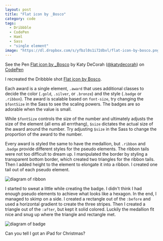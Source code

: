 ```yaml
---
layout: post
title: "Flat icon by _Bosco"
category: code
tags: 
  - Dribbble
  - CodePen
  - Haml
  - Sass
  - "single element"
image: "https://dl.dropbox.com/s/yfbzl0s1i72dbvl/flat-icon-by-bosco.png"
---
```

<p data-height="500" data-theme-id="97" data-slug-hash="ipEka" data-user="katydecorah" data-default-tab="result" class='codepen'>See the Pen <a href='http://codepen.io/katydecorah/pen/ipEka'>Flat icon by _Bosco</a> by Katy DeCorah (<a href='http://codepen.io/katydecorah'>@katydecorah</a>) on <a href='http://codepen.io'>CodePen</a></p>

I recreated the Dribbble shot [Flat icon by Bosco](http://drbl.in/jKgx). 

Each award is a single element, `.award` that uses additional classes to decide the color (`.gold`, `.silver`, or `.bronze`) and the style (`.badge` or `.ribbon`). The award is scalable based on `font-size`, try changing the `$fontSize` in the Sass to see the scaling powers. The badges are so adorable when the value is small. 

While `$fontSize` controls the size of the number and ultimately adjusts the size of the element (all ems all errrthang), `$size` dictates the actual size of the award around the number. Try adjusting `$size` in the Sass to change the proportion of the award to the number.

Every award is styled the same to have the medallion, but `.ribbon` and `.badge` provide different styles for the pseudo elements. The ribbon tails were not too difficult to dream up. I manipulated the border by styling a transparent bottom border, which created two triangles for the ribbon tails. Then I added height to the element to elongate it into a ribbon. I created one tail out of each pseudo element.

![diagram of ribbon](https://dl.dropbox.com/s/u7uedh63nis4hkr/flat-icon-by-bosco-tails.png)

I started to sweat a little while creating the badge. I didn't think I had enough pseudo elements to achieve what looks like a hexagon. In the end, I managed to skimp on a side. I created a rectangle out of the `:before` and used a horizontal gradient to create the three stripes. Then I created a triangle out of the `:after`, but kept it solid colored. Luckily the medallion fit nice and snug up where the triangle and rectangle met.

![diagram of badge](https://dl.dropbox.com/s/bu3sbyih8u2ek94/flat-icon-by-bosco-badge.png) 

Can you tell I got an iPad for Christmas?